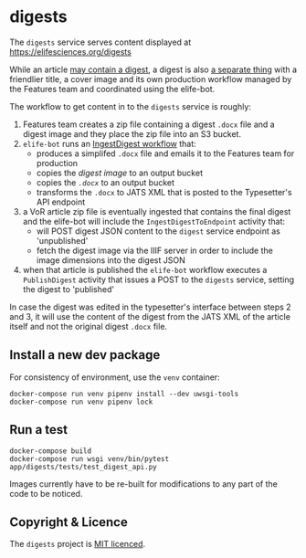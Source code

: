 # digests

The `digests` service serves content displayed at https://elifesciences.org/digests

While an article [may contain a digest](https://elifesciences.org/articles/59007#digest), a digest is also 
[a separate thing](https://elifesciences.org/digests/59007/a-long-history-of-lichen-mimicry) with a friendlier title, 
a cover image and its own production workflow managed by the Features team and coordinated using the elife-bot.

The workflow to get content in to the `digests` service is roughly:

1. Features team creates a zip file containing a digest `.docx` file and a digest image and they place the zip file into an S3 bucket.
2. `elife-bot` runs an [IngestDigest workflow](https://github.com/elifesciences/elife-bot/blob/develop/workflow/workflow_IngestDigest.py) that:
    * produces a simplifed `.docx` file and emails it to the Features team for production
    * copies the *digest image* to an output bucket
    * copies the *`.docx`* to an output bucket
    * transforms the `.docx` to JATS XML that is posted to the Typesetter's API endpoint
3. a VoR article zip file is eventually ingested that contains the final digest and the elife-bot will include the `IngestDigestToEndpoint` activity that:
    * will POST digest JSON content to the `digest` service endpoint as 'unpublished'
    * fetch the digest image via the IIIF server in order to include the image dimensions into the digest JSON
4. when that article is published the `elife-bot` workflow executes a `PublishDigest` activity that issues a POST to the `digests` service, setting the digest to 'published'

In case the digest was edited in the typesetter's interface between steps 2 and 3, it will use the content of the digest from the JATS XML of the article itself and not the original digest `.docx` file.

## Install a new dev package

For consistency of environment, use the `venv` container:

```
docker-compose run venv pipenv install --dev uwsgi-tools
docker-compose run venv pipenv lock
```

## Run a test

```
docker-compose build
docker-compose run wsgi venv/bin/pytest app/digests/tests/test_digest_api.py
```

Images currently have to be re-built for modifications to any part of the code to be noticed.

## Copyright & Licence

The `digests` project is [MIT licenced](LICENCE.txt).

